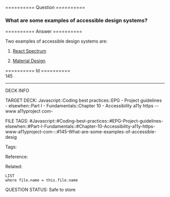 ========== Question ==========  

### What are some examples of accessible design systems?  

========== Answer ==========  

Two examples of accessible design systems are:

1. [React Spectrum](https://react-spectrum.adobe.com/react-spectrum/)

2. [Material Design](https://material.io/design)

========== Id ==========  
145

---

DECK INFO

TARGET DECK: Javascript::Coding best practices::EPG - Project guidelines - elsewhen::Part I - Fundamentals::Chapter 10 - Accessibility a11y https --www a11yproject com-

FILE TAGS: #Javascript::#Coding-best-practices::#EPG-Project-guidelines-elsewhen::#Part-I-Fundamentals::#Chapter-10-Accessibility-a11y-https-www-a11yproject-com-::#145-What-are-some-examples-of-accessible-desig

Tags:

Reference:

Related:

```dataview
LIST
where file.name = this.file.name
```

QUESTION STATUS: Safe to store
